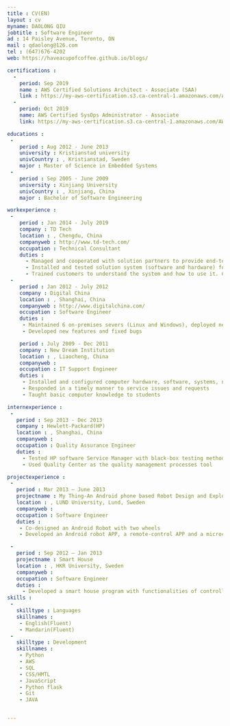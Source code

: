 ```yaml
---
title : CV(EN)
layout : cv
myname: DAOLONG QIU
jobtitle : Software Engineer
ad : 14 Paisley Avenue, Toronto, ON
mail : qdaolong@126.com
tel : (647)676-4202
web: https://haveacupofcoffee.github.io/blogs/

certifications :
  -
    period: Sep 2019
    name : AWS Certified Solutions Architect - Associate (SAA)
    link : https://my-aws-certification.s3.ca-central-1.amazonaws.com/AWS+Certified+Solutions+Architect+-+Associate+certificate.pdf
  -
    period: Oct 2019
    name: AWS Certified SysOps Administrator - Associate
    link: https://my-aws-certification.s3.ca-central-1.amazonaws.com/AWS+Certified+SysOps+Administrator+-+Associate+certificate.pdf

educations :
 -
    period : Aug 2012 - June 2013
    university : Kristianstad university
    univCountry : , Kristianstad, Sweden
    major : Master of Science in Embedded Systems
 -  
    period : Sep 2005 - June 2009
    university : Xinjiang University
    univCountry : , Xinjiang, China
    major : Bachelor of Software Engineering    

workexperience :
 -
    period : Jan 2014 - July 2019
    company : TD Tech
    location : , Chengdu, China
    companyweb : http://www.td-tech.com/
    occupation : Technical Consultant
    duties :
      - Managed and cooperated with solution partners to provide end-to-end solutions for customers, guided customers to recognize the overall solution values
      - Installed and tested solution system (software and hardware) for customers
      - Trained customers to understand the system and how to use it. Collected requests of new features and reported back to company
 -
    period : Jan 2012 - July 2012
    company : Digital China
    location : , Shanghai, China
    companyweb : http://www.digitalchina.com/
    occupation : Software Engineer
    duties :
     - Maintained 6 on-premises severs (Linux and Windows), deployed new system patches
     - Developed new features and fixed bugs

    period : July 2009 - Dec 2011
    company : New Dream Institution
    location : , Liaocheng, China
    companyweb :
    occupation : IT Support Engineer  
    duties :
     - Installed and configured computer hardware, software, systems, networks, printers and scanners
     - Responded in a timely manner to service issues and requests
     - Taught basic computer knowledge to students

internexperience :
 -
   period : Sep 2013 - Dec 2013
   company : Hewlett-Packard(HP)
   location : , Shanghai, China
   companyweb :
   occupation : Quality Assurance Engineer
   duties :
     - Tested HP software Service Manager with black-box testing methods
     - Used Quality Center as the quality management processes tool

projectexperience :
 -
   period : Mar 2013 – June 2013
   projectname : My Thing-An Android phone based Robot Design and Exploration
   location : , LUND University, Lund, Sweden
   companyweb :
   occupation : Software Engineer
   duties :
    - Co-designed an Android Robot with two wheels
    - Developed an Android robot APP, a remote-control APP and a microcontroller program

 -
   period : Sep 2012 – Jan 2013
   projectname : Smart House
   location : , HKR University, Sweden
   companyweb :
   occupation : Software Engineer
   duties :
     - Developed a smart house program with functionalities of controlling lamps, fans and curtains etc. through mobile phone and Kinects. monitoring the temperature and humidity etc. of rooms
skills :
 -
   skilltype : Languages
   skillnames :
    - English(Fluent)
    - Mandarin(Fluent)
 -
   skilltype : Development
   skillnames :
    - Python
    - AWS
    - SQL
    - CSS/HMTL
    - JavaScript
    - Python flask
    - Git
    - JAVA


---
```


